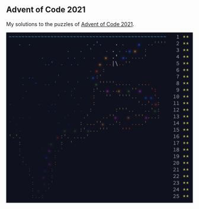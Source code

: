## Advent of Code 2021

My solutions to the puzzles of [Advent of Code 2021](https://adventofcode.com/2021).


![full calendar](calendar.png)
